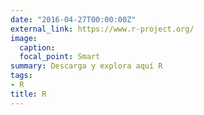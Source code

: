 ```yaml
---
date: "2016-04-27T00:00:00Z"
external_link: https://www.r-project.org/
image:
  caption: 
  focal_point: Smart
summary: Descarga y explora aquí R
tags:
- R
title: R
---
```

